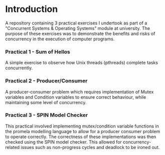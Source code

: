 # Introduction
A repository containing 3 practical exercises I undertook as part of a "Concurrent Systems & Operating Systems" module at university. The purpose of these exercises was to demonstrate the benefits and risks of concurrency in the execution of computer programs.

### Practical 1 - Sum of Hellos
A simple exercise to observe how Unix threads (pthreads) complete tasks concurrently.

### Practical 2 - Producer/Consumer
A producer-consumer problem which requires implementation of Mutex variables and Condition variables to ensure correct behaviour, while maintaining some level of concurrency.

### Practical 3 - SPIN Model Checker
This practical involved implementing mutex/condition variable functions in the promela modelling language to allow for a producer consumer problem to operate correctly. The correctness of these implementations was then checked using the SPIN model checker. This allowed for concurrency-related issues such as non-progress cycles and deadlock to be ironed out. 
